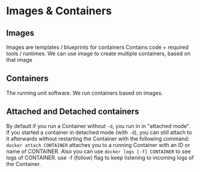 # Images & Containers

## Images 
Images are templates / blueprints for containers 
Contains code + required tools / runtimes.
We can use image to create multiple containers, based on that image

## Containers 
The running unit software.
We run containers based on images.

## Attached and Detached containers 
By default if you run a Container without `-d`, you run in in "attached mode".
If you started a container in detached mode (with `-d`), you can still attach to it afterwards without restarting the Container with the following command:
`docker attach CONTAINER`
attaches you to a running Container with an ID or name of CONTAINER.
Also you can use 
`docker logs [-f] CONTAINER`
to see logs of CONTAINER. use -f (follow) flag to keep listening to incoming logs of the Container.
